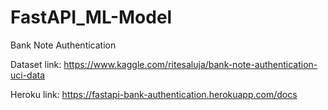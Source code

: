 # FastAPI_ML-Model
Bank Note Authentication

Dataset link: https://www.kaggle.com/ritesaluja/bank-note-authentication-uci-data

Heroku link: https://fastapi-bank-authentication.herokuapp.com/docs
